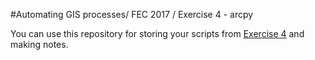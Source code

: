 #Automating GIS processes/ FEC 2017 / Exercise 4 - arcpy

You can use this repository for storing your scripts from [Exercise 4](https://automating-gis-processes.github.io/FEC/Day3-Exercise4-ArcPy.html) and making notes.

